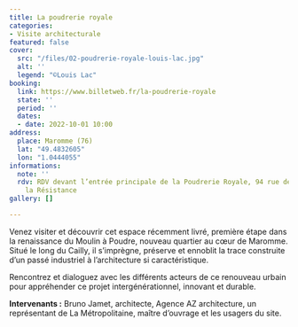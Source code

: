 ```yaml
---
title: La poudrerie royale
categories:
- Visite architecturale
featured: false
cover:
  src: "/files/02-poudrerie-royale-louis-lac.jpg"
  alt: ''
  legend: "©Louis Lac"
booking:
  link: https://www.billetweb.fr/la-poudrerie-royale
  state: ''
  period: ''
  dates:
  - date: 2022-10-01 10:00
address:
  place: Maromme (76)
  lat: "49.4832605"
  lon: "1.0444055"
informations:
  note: ''
  rdv: RDV devant l’entrée principale de la Poudrerie Royale, 94 rue des Martyrs de
    la Résistance
gallery: []

---
```

Venez visiter et découvrir cet espace récemment livré, première étape dans la renaissance du Moulin à Poudre, nouveau quartier au cœur de Maromme. Situé le long du Cailly, il s’imprègne, préserve et ennoblit la trace construite d’un passé industriel à l’architecture si caractéristique.

Rencontrez et dialoguez avec les différents acteurs de ce renouveau urbain pour appréhender ce projet intergénérationnel, innovant et durable.

**Intervenants :** Bruno Jamet, architecte, Agence AZ architecture, un représentant de La Métropolitaine, maître d’ouvrage et les usagers du site.